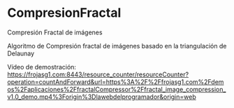 # CompresionFractal
Compresión Fractal de imágenes

Algoritmo de Compresión fractal de imágenes basado en la triangulación de Delaunay

Vídeo de demostración:
https://frojasg1.com:8443/resource_counter/resourceCounter?operation=countAndForward&url=https%3A%2F%2Ffrojasg1.com%2Fdemos%2Faplicaciones%2FfractalCompressor%2Ffractal_image_compression_v1.0_demo.mp4%3Forigin%3Dlawebdelprogramador&origin=web
